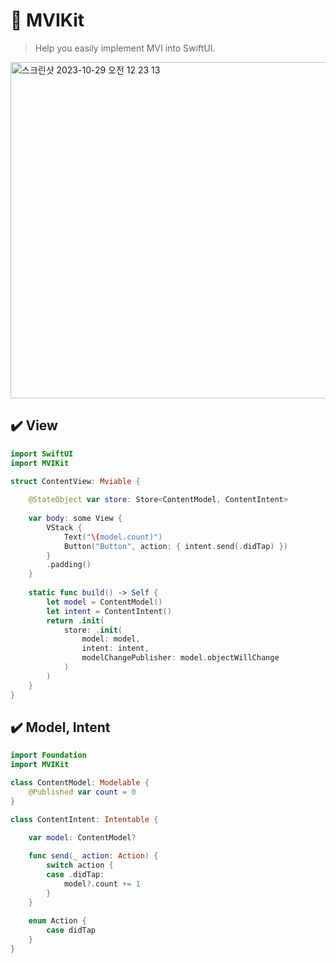 # 🔄 MVIKit

> Help you easily implement MVI into SwiftUI.
<img width="538" alt="스크린샷 2023-10-29 오전 12 23 13" src="https://github.com/insub4067/MVIKit/assets/85481204/d4fe7904-1994-4cbe-97e3-bea552db89a5">

## ✔️ View
```swift
import SwiftUI
import MVIKit

struct ContentView: Mviable {
    
    @StateObject var store: Store<ContentModel, ContentIntent>
    
    var body: some View {
        VStack {
            Text("\(model.count)")
            Button("Button", action: { intent.send(.didTap) })
        }
        .padding()
    }
    
    static func build() -> Self {
        let model = ContentModel()
        let intent = ContentIntent()
        return .init(
            store: .init(
                model: model,
                intent: intent,
                modelChangePublisher: model.objectWillChange
            )
        )
    }
}
```

## ✔️ Model, Intent
```swift
import Foundation
import MVIKit

class ContentModel: Modelable {
    @Published var count = 0
}

class ContentIntent: Intentable {

    var model: ContentModel?
    
    func send(_ action: Action) {
        switch action {
        case .didTap:
            model?.count += 1
        }
    }
    
    enum Action {
        case didTap
    }
}
```
